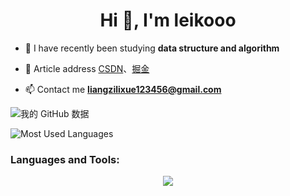 
<h1 align="center">Hi 👋, I'm leikooo</h1>

- 🌱 I have recently been studying **data structure and algorithm**
  
- 📝 Article address [CSDN](https://blog.csdn.net/baihuaeryue)、[掘金](https://juejin.cn/user/2441356474071421)

- 📫 Contact me **liangzilixue123456@gmail.com**

 ![我的 GitHub 数据](https://github-readme-stats.vercel.app/api?username=lieeew&show_icons=true&theme=radical)

 ![Most Used Languages](https://github-readme-stats.vercel.app/api/top-langs/?username=lieeew&&theme=radical&layout=compact)

 

<h3 align="left">Languages and Tools:</h3>
<p align="center">
  <a href="https://skillicons.dev">
    <img src="https://skillicons.dev/icons?i=java,idea,github,md,mysql,js,html,vue,vscode,linux,docker,nginx,powershell,postman" />
  </a>
</p>
